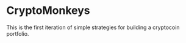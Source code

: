# CryptoMonkeys
This is the first iteration of simple strategies for building a cryptocoin portfolio. 
